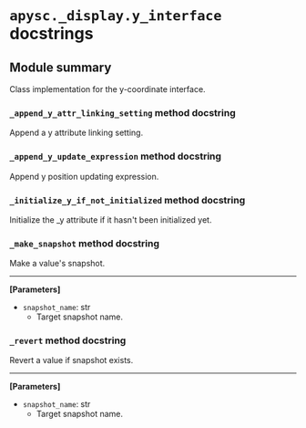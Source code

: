 # `apysc._display.y_interface` docstrings

## Module summary

Class implementation for the y-coordinate interface.

### `_append_y_attr_linking_setting` method docstring

Append a y attribute linking setting.

### `_append_y_update_expression` method docstring

Append y position updating expression.

### `_initialize_y_if_not_initialized` method docstring

Initialize the _y attribute if it hasn't been initialized yet.

### `_make_snapshot` method docstring

Make a value's snapshot.<hr>

**[Parameters]**

- `snapshot_name`: str
  - Target snapshot name.

### `_revert` method docstring

Revert a value if snapshot exists.<hr>

**[Parameters]**

- `snapshot_name`: str
  - Target snapshot name.